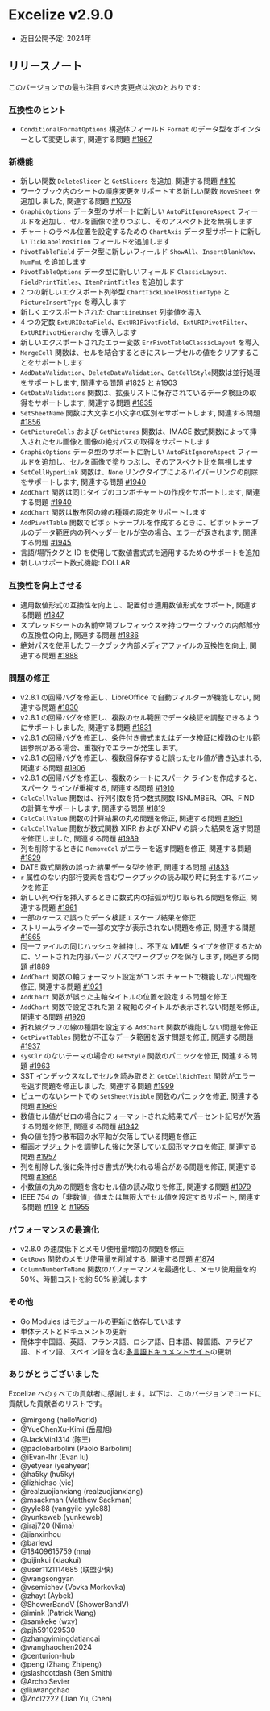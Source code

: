 # Excelize v2.9.0

* 近日公開予定: 2024年

## リリースノート

このバージョンでの最も注目すべき変更点は次のとおりです:

### 互換性のヒント

* `ConditionalFormatOptions` 構造体フィールド `Format` のデータ型をポインターとして変更します, 関連する問題 [#1867](https://github.com/xuri/excelize/issues/1867)

### 新機能

* 新しい関数 `DeleteSlicer` と `GetSlicers` を追加, 関連する問題 [#810](https://github.com/xuri/excelize/issues/810)
* ワークブック内のシートの順序変更をサポートする新しい関数 `MoveSheet` を追加しました, 関連する問題 [#1076](https://github.com/xuri/excelize/issues/1076)
* `GraphicOptions` データ型のサポートに新しい `AutoFitIgnoreAspect` フィールドを追加し、セルを画像で塗りつぶし、そのアスペクト比を無視します
* チャートのラベル位置を設定するための `ChartAxis` データ型サポートに新しい `TickLabelPosition` フィールドを追加します
* `PivotTableField` データ型に新しいフィールド `ShowAll`、`InsertBlankRow`、`NumFmt` を追加します
* `PivotTableOptions` データ型に新しいフィールド `ClassicLayout`、`FieldPrintTitles`、`ItemPrintTitles` を追加します
* 2 つの新しいエクスポート列挙型 `ChartTickLabelPositionType` と `PictureInsertType` を導入します
* 新しくエクスポートされた `ChartLineUnset` 列挙値を導入
* 4 つの定数 `ExtURIDataField`、`ExtURIPivotField`、`ExtURIPivotFilter`、`ExtURIPivotHierarchy` を導入します
* 新しいエクスポートされたエラー変数 `ErrPivotTableClassicLayout` を導入
* `MergeCell` 関数は、セルを結合するときにスレーブセルの値をクリアすることをサポートします
* `AddDataValidation`、`DeleteDataValidation`、`GetCellStyle`関数は並行処理をサポートします, 関連する問題 [#1825](https://github.com/xuri/excelize/issues/1825) と [#1903](https://github.com/xuri/excelize/issues/1903)
* `GetDataValidations` 関数は、拡張リストに保存されているデータ検証の取得をサポートします, 関連する問題 [#1835](https://github.com/xuri/excelize/issues/1835)
* `SetSheetName` 関数は大文字と小文字の区別をサポートします, 関連する問題 [#1856](https://github.com/xuri/excelize/issues/1856)
* `GetPictureCells` および `GetPictures` 関数は、IMAGE 数式関数によって挿入されたセル画像と画像の絶対パスの取得をサポートします
* `GraphicOptions` データ型のサポートに新しい `AutoFitIgnoreAspect` フィールドを追加し、セルを画像で塗りつぶし、そのアスペクト比を無視します
* `SetCellHyperLink` 関数は、`None` リンクタイプによるハイパーリンクの削除をサポートします, 関連する問題 [#1940](https://github.com/xuri/excelize/issues/1940)
* `AddChart` 関数は同じタイプのコンボチャートの作成をサポートします, 関連する問題 [#1940](https://github.com/xuri/excelize/issues/1940)
* `AddChart` 関数は散布図の線の種類の設定をサポートします
* `AddPivotTable` 関数でピボットテーブルを作成するときに、ピボットテーブルのデータ範囲内の列ヘッダーセルが空の場合、エラーが返されます, 関連する問題 [#1945](https://github.com/xuri/excelize/issues/1945)
* 言語/場所タグと ID を使用して数値書式式を適用するためのサポートを追加
* 新しいサポート数式機能: DOLLAR

### 互換性を向上させる

* 適用数値形式の互換性を向上し、配置付き適用数値形式をサポート, 関連する問題 [#1847](https://github.com/xuri/excelize/issues/1847)
* スプレッドシートの名前空間プレフィックスを持つワークブックの内部部分の互換性の向上, 関連する問題 [#1886](https://github.com/xuri/excelize/issues/1886)
* 絶対パスを使用したワークブック内部メディアファイルの互換性を向上, 関連する問題 [#1888](https://github.com/xuri/excelize/issues/1888)

### 問題の修正

* v2.8.1 の回帰バグを修正し、LibreOffice で自動フィルターが機能しない, 関連する問題 [#1830](https://github.com/xuri/excelize/issues/1830)
* v2.8.1 の回帰バグを修正し、複数のセル範囲でデータ検証を調整できるようにサポートしました, 関連する問題 [#1831](https://github.com/xuri/excelize/issues/1831)
* v2.8.1 の回帰バグを修正し、条件付き書式またはデータ検証に複数のセル範囲参照がある場合、重複行でエラーが発生します。
* v2.8.1 の回帰バグを修正し、複数回保存すると誤ったセル値が書き込まれる, 関連する問題 [#1906](https://github.com/xuri/excelize/issues/1906)
* v2.8.1 の回帰バグを修正し、複数のシートにスパーク ラインを作成すると、スパーク ラインが重複する, 関連する問題 [#1910](https://github.com/xuri/excelize/issues/1910)
* `CalcCellValue` 関数は、行列引数を持つ数式関数 ISNUMBER、OR、FIND の計算をサポートします, 関連する問題 [#1819](https://github.com/xuri/excelize/issues/1819)
* `CalcCellValue` 関数の計算結果の丸め問題を修正, 関連する問題 [#1851](https://github.com/xuri/excelize/issues/1851)
* `CalcCellValue` 関数が数式関数 XIRR および XNPV の誤った結果を返す問題を修正しました, 関連する問題 [#1989](https://github.com/xuri/excelize/issues/1989)
* 列を削除するときに `RemoveCol` がエラーを返す問題を修正, 関連する問題 [#1829](https://github.com/xuri/excelize/issues/1829)
* DATE 数式関数の誤った結果データ型を修正, 関連する問題 [#1833](https://github.com/xuri/excelize/issues/1833)
* `r` 属性のない内部行要素を含むワークブックの読み取り時に発生するパニックを修正
* 新しい列や行を挿入するときに数式内の括弧が切り取られる問題を修正, 関連する問題 [#1861](https://github.com/xuri/excelize/issues/1861)
* 一部のケースで誤ったデータ検証エスケープ結果を修正
* ストリームライターで一部の文字が表示されない問題を修正, 関連する問題 [#1865](https://github.com/xuri/excelize/issues/1865)
* 同一ファイルの同じハッシュを維持し、不正な MIME タイプを修正するために、ソートされた内部パーツ パスでワークブックを保存します, 関連する問題 [#1889](https://github.com/xuri/excelize/issues/1889)
* `AddChart` 関数の軸フォーマット設定がコンボ チャートで機能しない問題を修正, 関連する問題 [#1921](https://github.com/xuri/excelize/issues/1921)
* `AddChart` 関数が誤った主軸タイトルの位置を設定する問題を修正
* `AddChart` 関数で設定された第 2 縦軸のタイトルが表示されない問題を修正, 関連する問題 [#1926](https://github.com/xuri/excelize/issues/1926)
* 折れ線グラフの線の種類を設定する `AddChart` 関数が機能しない問題を修正
* `GetPivotTables` 関数が不正なデータ範囲を返す問題を修正, 関連する問題 [#1937](https://github.com/xuri/excelize/issues/1937)
* `sysClr` のないテーマの場合の `GetStyle` 関数のパニックを修正, 関連する問題 [#1963](https://github.com/xuri/excelize/issues/1963)
* SST インデックスなしでセルを読み取ると `GetCellRichText` 関数がエラーを返す問題を修正しました, 関連する問題 [#1999](https://github.com/xuri/excelize/issues/1999)
* ビューのないシートでの `SetSheetVisible` 関数のパニックを修正, 関連する問題 [#1969](https://github.com/xuri/excelize/issues/1969)
* 数値セル値がゼロの場合にフォーマットされた結果でパーセント記号が欠落する問題を修正, 関連する問題 [#1942](https://github.com/xuri/excelize/issues/1942)
* 負の値を持つ散布図の水平軸が欠落している問題を修正
* 描画オブジェクトを調整した後に欠落していた図形マクロを修正, 関連する問題 [#1957](https://github.com/xuri/excelize/issues/1957)
* 列を削除した後に条件付き書式が失われる場合がある問題を修正, 関連する問題 [#1968](https://github.com/xuri/excelize/issues/1968)
* 小数値の丸めの問題を含むセル値の読み取りを修正, 関連する問題 [#1979](https://github.com/xuri/excelize/issues/1979)
* IEEE 754 の「非数値」値または無限大でセル値を設定するサポート, 関連する問題 [#119](https://github.com/xuri/excelize/issues/119) と [#1955](https://github.com/xuri/excelize/issues/1955)

### パフォーマンスの最適化

* v2.8.0 の速度低下とメモリ使用量増加の問題を修正
* `GetRows` 関数のメモリ使用量を削減する, 関連する問題 [#1874](https://github.com/xuri/excelize/issues/1874)
* `ColumnNumberToName` 関数のパフォーマンスを最適化し、メモリ使用量を約 50%、時間コストを約 50% 削減します

### その他

* Go Modules はモジュールの更新に依存しています
* 単体テストとドキュメントの更新
* 簡体字中国語、英語、フランス語、ロシア語、日本語、韓国語、アラビア語、ドイツ語、スペイン語を含む[多言語ドキュメントサイト](https://xuri.me/excelize)の更新

### ありがとうございました

Excelize へのすべての貢献者に感謝します。以下は、このバージョンでコードに貢献した貢献者のリストです。

* @mirgong (helloWorld)
* @YueChenXu-Kimi (岳晨旭)
* @JackMin1314 (陈王)
* @paolobarbolini (Paolo Barbolini)
* @iEvan-lhr (Evan lu)
* @yetyear (yeahyear)
* @ha5ky (hu5ky)
* @lizhichao (vic)
* @realzuojianxiang (realzuojianxiang)
* @msackman (Matthew Sackman)
* @yyle88 (yangyile-yyle88)
* @yunkeweb (yunkeweb)
* @iraj720 (Nima)
* @jianxinhou
* @barlevd
* @18409615759 (nna)
* @qijinkui (xiaokui)
* @user1121114685 (联盟少侠)
* @wangsongyan
* @vsemichev (Vovka Morkovka)
* @zhayt (Aybek)
* @ShowerBandV (ShowerBandV)
* @imink (Patrick Wang)
* @samkeke (wxy)
* @pjh591029530
* @zhangyimingdatiancai
* @wanghaochen2024
* @centurion-hub
* @peng (Zhang Zhipeng)
* @slashdotdash (Ben Smith)
* @ArcholSevier
* @liuwangchao
* @Zncl2222 (Jian Yu, Chen)
